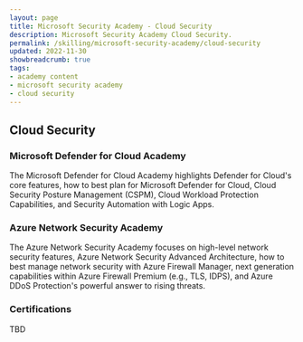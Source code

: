 ```yaml
---
layout: page
title: Microsoft Security Academy - Cloud Security
description: Microsoft Security Academy Cloud Security.
permalink: /skilling/microsoft-security-academy/cloud-security
updated: 2022-11-30
showbreadcrumb: true
tags: 
- academy content
- microsoft security academy
- cloud security
---
```


## Cloud Security

### Microsoft Defender for Cloud Academy
The Microsoft Defender for Cloud Academy highlights Defender for Cloud's core features, how to best plan for Microsoft Defender for Cloud, Cloud Security Posture Management (CSPM), Cloud Workload Protection Capabilities, and Security Automation with Logic Apps.


### Azure Network Security Academy
The Azure Network Security Academy focuses on high-level network security features, Azure Network Security Advanced Architecture, how to best manage network security with Azure Firewall Manager, next generation capabilities within Azure Firewall Premium (e.g., TLS, IDPS), and Azure DDoS Protection's powerful answer to rising threats.


### Certifications
TBD